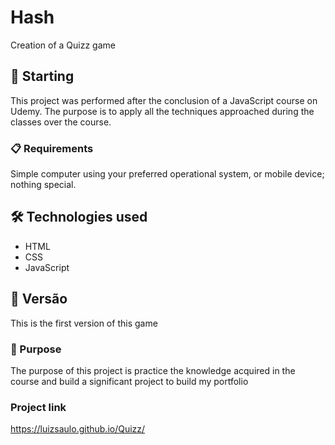 # Hash
Creation of a Quizz game

## 🚀 Starting

This project was performed after the conclusion of a JavaScript course on Udemy. The purpose is to apply all the techniques approached during the classes over the course.

### 📋 Requirements

Simple computer using your preferred operational system, or mobile device; nothing special.

## 🛠️ Technologies used

* HTML
* CSS
* JavaScript

## 📌 Versão

This is the first version of this game

### 🔩 Purpose

The purpose of this project is practice the knowledge acquired in the course and build a significant project to build my portfolio 

### Project link
https://luizsaulo.github.io/Quizz/